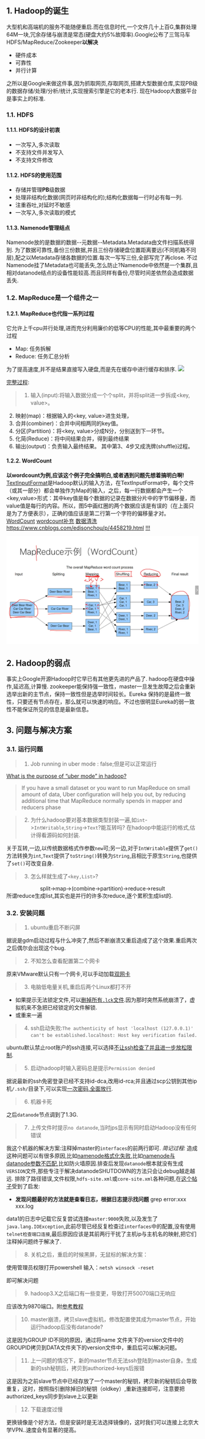 ## 1. Hadoop的诞生
大型机和高端机的服务不能随便重启.而在信息时代,一个文件几十上百G,集群处理64M一块,冗余存储与崩溃是常态(硬盘大约5%故障率).Google公布了三驾马车HDFS/MapReduce/Zookeeper**以解决**

- 硬件成本
- 可靠性
- 并行计算

之所以是Google来做这件事,因为抓取网页,存取网页,搭建大型数据仓库,实现PB级的数据存储/处理/分析/统计,实现搜索引擎是它的老本行.
现在Hadoop大数据平台是事实上的标准.

### 1.1. HDFS
#### 1.1.1. HDFS的设计初衷

- 一次写入,多次读取
- 不支持文件并发写入
- 不支持文件修改

#### 1.1.2. HDFS的使用范围
- 存储并管理**PB**级数据
- 处理非结构化数据(网页时非结构化的);结构化数据每一行时必有每一列.
- 注重吞吐,对延时不敏感
- 一次写入,多次读取的模式

#### 1.1.3. Namenode管理结点
Namenode放的是数据的数据--元数据--Metadata.Metadata由文件扫描系统得到.
为了数据可靠性,备份三份数据,并且三份存储硬盘位置距离要远(不同机箱不同层),配之以Metadata存储各数据的位置.每次一写写三份,全部写完了再close.
不过Namenode挂了Metadata也可能丢失,怎么防止?Namenode中依然是一个集群,且相对datanode结点的设备性能较高.而且同样有备份,尽管时间差依然会造成数据丢失.
### 1.2. MapReduce是一个组件之一
#### 1.2.1. MapReduce也代指一系列过程
它允许上千cpu并行处理,进而充分利用廉价的低等CPU的性能,其中最重要的两个过程

- Map: 任务拆解
- Reduce: 任务汇总分析

为了提高速度,并不是结果直接写入硬盘,而是先在缓存中进行缓存和排序.
![](https://images2015.cnblogs.com/blog/923309/201604/923309-20160406215236172-340369929.jpg)

[完整过程](https://www.cnblogs.com/zjfstudio/p/3887551.html):

>1. 输入(input):将输入数据分成一个个split，并将split进一步拆成<key, value>。
2. 映射(map)：根据输入的<key, value>进生处理，
3. 合并(combiner)：合并中间相两同的key值。
4. 分区(Partition)：将<key, value>分成N分，分别送到下一环节。
5. 化简(Reduce)：将中间结果合并，得到最终结果
6. 输出(output)：负责输入最终结果。
其中第3、4步又成洗牌(shuffle)过程。

#### 1.2.2. WordCount
**以wordcount为例,应该这个例子完全搞明白,或者遇到问题先想着搞明白啊!**
[TextInputFormat](https://www.cnblogs.com/pengyingzhi/p/5361008.html)是Hadoop默认的输入方法，在TextInputFormat中，每个文件（或其一部分）都会单独作为Map的输入，之后，每一行数据都会产生一个<key,value>形式：其中key值是每个数据的记录在数据分片中的字节偏移量，而value值是每行的内容。所以，图5中画红圈的两个数据应该是有误的（在上面只是为了方便表示），正确的值应该是第二行第一个字符的偏移量才对。
[WordCount](https://www.cnblogs.com/huxinga/p/6939896.html)
[wordcount补充](https://blog.csdn.net/xiaoxiaolove_i/article/details/98737608?depth_1-utm_source=distribute.pc_relevant.none-task-blog-BlogCommendFromBaidu-1&utm_source=distribute.pc_relevant.none-task-blog-BlogCommendFromBaidu-1)
[数据清洗](https://blog.csdn.net/xiaoxiaolove_i/article/details/98737608?depth_1-utm_source=distribute.pc_relevant.none-task-blog-BlogCommendFromBaidu-1&utm_source=distribute.pc_relevant.none-task-blog-BlogCommendFromBaidu-1)
https://www.cnblogs.com/edisonchou/p/4458219.html
[!!!](https://www.cnblogs.com/xia520pi/archive/2012/05/16/2504205.html#_label4)


![映射-洗牌-重组](_v_images/20200227084436177_31314.png)

## 2. Hadoop的弱点
事实上Google开源Hadoop时它早已有其他更先进的产品了.
hadoop在硬盘中操作,延迟高,计算慢.
zookeeper能保持强一致性，master一旦发生故障之后会重新选举出新的主节点，保持一致性但是选举时间较长。Eureka 保持的是最终一致性，只要还有节点存在，那么就可以快速的响应。不过也很明显Eureka的弱一致性不能保证所见的信息是最新信息。
## 3. 问题与解决方案
### 3.1. 运行问题
>1. Job running in uber mode : false;但是可以正常运行

[What is the purpose of “uber mode” in hadoop?](https://stackoverflow.com/questions/30284237/what-is-the-purpose-of-uber-mode-in-hadoop)
>If you have a small dataset or you want to run MapReduce on small amount of data, Uber configuration will help you out, by reducing additional time that MapReduce normally spends in mapper and reducers phase

>2. 为什么hadoop要对基本数据类型封装一遍,如`int`->`IntWritable`,`String`->`Text`?能互转吗?
在hadoop中能运行的格式,估计得看源码如何封装.

关于互转,一边,以传统数据格式作参数`new`可;另一边,对于`IntWritable`提供了`get()`方法转换为`int`,`Text`提供了`toString()`转换为`String`,且相比于原生`String`,也提供了`set()`可改变自身.  

>3. 怎么样就生成了`<key,List>`?

<center>split->map->(combine->partition)->reduce->result</center>
所谓reduce生成list,其实也是并行的许多次reduce,逐个累积生成list的.  

### 3.2. 安装问题
>1. ubuntu重启不断闪屏

据说是gdm启动过程与什么冲突了,然后不断崩溃又重启造成了这个效果.重启两次之后偶尔会出现这个bug.
>2. 不知怎么查看配置第二个网卡

原来VMware默认只有一个网卡,可以手动加载[双网卡](https://blog.csdn.net/weixin_43291687/article/details/82863419?depth_1-utm_source=distribute.pc_relevant.none-task&utm_source=distribute.pc_relevant.none-task)
>3. 电脑低电量关机,重启后两个Linux都打不开

- 如果提示无法锁定文件,可以[删掉所有`.lck`文件](https://www.jianshu.com/p/be7e523678ba).因为那时突然系统崩溃了，虚拟机来不急把已经锁定的文件解锁.
- 或重来一遍

>4. ssh启动失败:`The authenticity of host 'localhost (127.0.0.1)' can't be established.localhost: Host key verification failed.`

ubuntu默认禁止root账户的ssh连接,可以选择[不让ssh检查了](https://blog.csdn.net/stpeace/article/details/79426471)[并且进一步放松限制](https://www.cnblogs.com/hmy-blog/p/6500909.html).

>5. 启动hadoop时输入密码总是提示`Permission denied`

据说最新的ssh免密登录已经不支持id-dca,改用id-rca;并且通过scp公钥到其他ip机`/.ssh/`目录下,可以实现[一次密码,全面放行](https://blog.csdn.net/situliang/article/details/72904449?depth_1-utm_source=distribute.pc_relevant.none-task&utm_source=distribute.pc_relevant.none-task).


>6. 机器卡死

之后`datanode`节点调到了1.3G.

>7. 上传文件时提示`no datanode`,当时jps显示有同时启动Hadoop没有任何错误

我这个机器的解决方案:注释掉master的`interfaces`的前两行即可.
*简记过程:*
造成这种问题可以有很多原因,比如[namenode格式化失败](https://www.cnblogs.com/zwgblog/p/6064022.html),比如[namenode与datanode参数不匹配](https://blog.csdn.net/qq_43193797/article/details/85674720),比如防火墙原因.排查后发现`datanode`根本就没有生成`VERSION`文件,那些专注于解决datanodeSHUTDOWN的方法只会让debug越走越远.
排除了路径错误,文件权限,`hdfs-site.xml`或`core-site.xml`各种问题,在[这个帖子](https://blog.csdn.net/fireblue1990/article/details/51096350?depth_1-utm_source=distribute.pc_relevant.none-task&utm_source=distribute.pc_relevant.none-task)受到了启发:
- **发现问题最好的方法就是查看日志，根据日志提示找问题** grep error:xxx xxx.log

data1的日志中记载它反复尝试连接`master:9000`失败,以及发生了`java.lang.IOException`,此前尽管已经反复检查过`interfaces`中的配置,没有使用`telnet检查端口连接`,最后原因应该是其前两行干扰了主机ip与主机名的映射,把它们注释掉问题终于解决了.

>8. 关机之后，重启的时候黑屏，无鼠标的解决方案：

使用管理员权限打开powershell 输入：`netsh winsock -reset`

即可解决问题

>9. hadoop3.X之后端口有一些变更，导致打开50070端口无响应

应该改为9870端口。附[参考教程](https://blog.csdn.net/sinat_35045195/article/details/88774512)

>10. master崩溃，拷贝slave虚拟机，修改配置使其成为master节点，开始运行hadoop后没有datanode?

这是因为GROUP ID不同的原因，通过将name 文件夹下的version文件中的GROUPID拷贝到DATA文件夹下的version文件中，重启后可以解决问题。
>11. 上一问题的情况下，新的master节点无法ssh登陆到master自身。生成新的ssh秘钥后，拷贝到authorized-keys后报错

这是因为之前slave节点中已经存放了一个master的秘钥，拷贝新的秘钥后会导致重复，这时，按照指引删除掉旧的秘钥（oldkey）,重新连接即可，注意要把authorized_keys同步到slave上以更新

>12. 下载速度过慢

更换镜像是个好方法，但是安装时是无法选择镜像的，这时我们可以连接上北京大学VPN..速度会有显著的提高。

